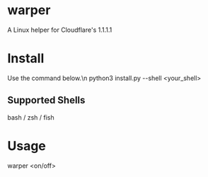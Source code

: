 # warper
A Linux helper for Cloudflare's 1.1.1.1

# Install
Use the command below.\n
python3 install.py --shell <your_shell>

## Supported Shells
bash / zsh / fish

# Usage
warper <on/off>
